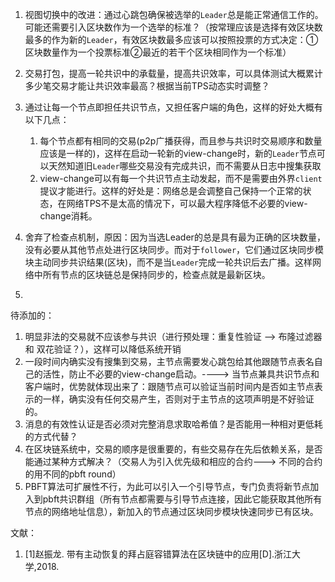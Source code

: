 1. 视图切换中的改进：通过心跳包确保被选举的`Leader`总是能正常通信工作的。可能还需要引入区块数作为一个选举的标准？（按常理应该是选择有效区块数最多的作为新的`Leader`，有效区块数最多应该可以按照投票的方式决定：①区块数量作为一个投票标准②最近的若干个区块相同作为一个标准）

2. 交易打包，提高一轮共识中的承载量，提高共识效率，可以具体测试大概累计多少笔交易才能让共识效率最高？根据当前TPS动态实时调整？
3. 通过让每一个节点即担任共识节点，又担任客户端的角色，这样的好处大概有以下几点：
   1. 每个节点都有相同的交易(p2p广播获得，而且参与共识时交易顺序和数量应该是一样的)，这样在启动一轮新的view-change时，新的`Leader`节点可以天然知道旧`Leader`哪些交易没有完成共识，而不需要从日志中搜集获取
   2. view-change可以有每一个共识节点主动发起，而不是需要由外界`client`提议才能进行。这样的好处是：网络总是会调整自己保持一个正常的状态，在网络TPS不是太高的情况下，可以最大程序降低不必要的view-change消耗。

4. 舍弃了检查点机制，原因：因为当选Leader的总是具有最为正确的区块数量，没有必要从其他节点处进行区块同步。而对于`follower`，它们通过区块同步模块主动同步共识结果(区块)，而不是当`Leader`完成一轮共识后去广播。这样网络中所有节点的区块链总是保持同步的，检查点就是最新区块。
5. 



待添加的：

1. 明显非法的交易就不应该参与共识（进行预处理：重复性验证 --> 布隆过滤器 和 双花验证？），这样可以降低系统开销
2. 一段时间内确实没有搜集到交易，主节点需要发心跳包给其他跟随节点表名自己的活性，防止不必要的view-change启动。---->  当节点兼具共识节点和客户端时，优势就体现出来了：跟随节点可以验证当前时间内是否如主节点表示的一样，确实没有任何交易产生，否则对于主节点的这项声明是不好验证的。
3. 消息的有效性认证是否必须对完整消息求取哈希值？是否能用一种相对更低耗的方式代替？
4. 在区块链系统中，交易的顺序是很重要的，有些交易存在先后依赖关系，是否能通过某种方式解决？（交易人为引入优先级和相应的合约---> 不同的合约的用不同的pbft round）
5. PBFT算法可扩展性不行，为此可以引入一个引导节点，专门负责将新节点加入到pbft共识群组（所有节点都需要与引导节点连接，因此它能获取其他所有节点的网络地址信息），新加入的节点通过区块同步模块快速同步已有区块。



文献：

1. [1]赵振龙. 带有主动恢复的拜占庭容错算法在区块链中的应用[D].浙江大学,2018.